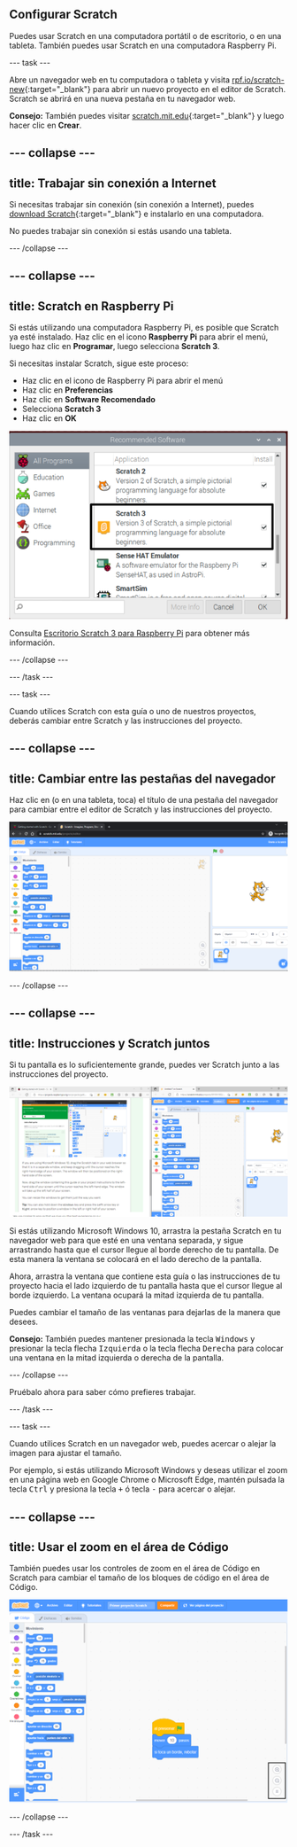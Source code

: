 ## Configurar Scratch
Puedes usar Scratch en una computadora portátil o de escritorio, o en una tableta. También puedes usar Scratch en una computadora Raspberry Pi.

--- task ---

Abre un navegador web en tu computadora o tableta y visita [rpf.io/scratch-new](https://rpf.io/scratch-new){:target="_blank"} para abrir un nuevo proyecto en el editor de Scratch. Scratch se abrirá en una nueva pestaña en tu navegador web.

**Consejo:** También puedes visitar [scratch.mit.edu](https://scratch.mit.edu/){:target="_blank"} y luego hacer clic en **Crear**.

--- collapse ---
---
title: Trabajar sin conexión a Internet
---

Si necesitas trabajar sin conexión (sin conexión a Internet), puedes [download Scratch](https://scratch.mit.edu/download){:target="_blank"} e instalarlo en una computadora.

No puedes trabajar sin conexión si estás usando una tableta.

--- /collapse ---

--- collapse ---
---
title: Scratch en Raspberry Pi
---

Si estás utilizando una computadora Raspberry Pi, es posible que Scratch ya esté instalado. Haz clic en el icono **Raspberry Pi** para abrir el menú, luego haz clic en **Programar**, luego selecciona **Scratch 3**.

Si necesitas instalar Scratch, sigue este proceso:
+ Haz clic en el icono de Raspberry Pi para abrir el menú
+ Haz clic en **Preferencias**
+ Haz clic en **Software Recomendado**
+ Selecciona **Scratch 3**
+ Haz clic en **OK**

![Texto de software recomendado con Scratch 3 seleccionado.](images/recommended-software-scratch-3.png)

Consulta [Escritorio Scratch 3 para Raspberry Pi](https://www.raspberrypi.org/blog/scratch-3-desktop-for-raspbian-on-raspberry-pi/) para obtener más información.

--- /collapse ---

--- /task ---

--- task ---

Cuando utilices Scratch con esta guía o uno de nuestros proyectos, deberás cambiar entre Scratch y las instrucciones del proyecto.

--- collapse ---
---
title: Cambiar entre las pestañas del navegador
---

Haz clic en (o en una tableta, toca) el título de una pestaña del navegador para cambiar entre el editor de Scratch y las instrucciones del proyecto.

![Un navegador con dos pestañas.](images/two-tabs.png)

--- /collapse ---

--- collapse ---
---
title: Instrucciones y Scratch juntos
---

Si tu pantalla es lo suficientemente grande, puedes ver Scratch junto a las instrucciones del proyecto.

![Instrucciones y Scratch juntos.](images/side-by-side.png)

Si estás utilizando Microsoft Windows 10, arrastra la pestaña Scratch en tu navegador web para que esté en una ventana separada, y sigue arrastrando hasta que el cursor llegue al borde derecho de tu pantalla. De esta manera la ventana se colocará en el lado derecho de la pantalla.

Ahora, arrastra la ventana que contiene esta guía o las instrucciones de tu proyecto hacia el lado izquierdo de tu pantalla hasta que el cursor llegue al borde izquierdo. La ventana ocupará la mitad izquierda de tu pantalla.

Puedes cambiar el tamaño de las ventanas para dejarlas de la manera que desees.

**Consejo:** También puedes mantener presionada la tecla <kbd>Windows</kbd> y presionar la tecla flecha <kbd>Izquierda</kbd> o la tecla flecha <kbd>Derecha</kbd> para colocar una ventana en la mitad izquierda o derecha de la pantalla.

--- /collapse ---

Pruébalo ahora para saber cómo prefieres trabajar.

--- /task ---

--- task ---

Cuando utilices Scratch en un navegador web, puedes acercar o alejar la imagen para ajustar el tamaño.

Por ejemplo, si estás utilizando Microsoft Windows y deseas utilizar el zoom en una página web en Google Chrome o Microsoft Edge, mantén pulsada la tecla <kbd>Ctrl</kbd> y presiona la tecla <kbd>+</kbd> ó tecla <kbd>-</kbd> para acercar o alejar.

--- collapse ---
---
title: Usar el zoom en el área de Código
---

También puedes usar los controles de zoom en el área de Código en Scratch para cambiar el tamaño de los bloques de código en el área de Código.

![Los controles de zoom en el área de Código.](images/zoom-code-area.png)

--- /collapse ---

--- /task ---

